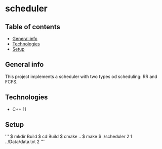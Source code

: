 # scheduler

## Table of contents
* [General info](#general-info)
* [Technologies](#technologies)
* [Setup](#setup)

## General info

This project implements a scheduler with two types od scheduling: RR and FCFS.

## Technologies
* C++ 11


## Setup
'''
$ mkdir Build
$ cd Build
$ cmake ..
$ make
$ ./scheduler 2 1 ../Data/data.txt 2
'''
